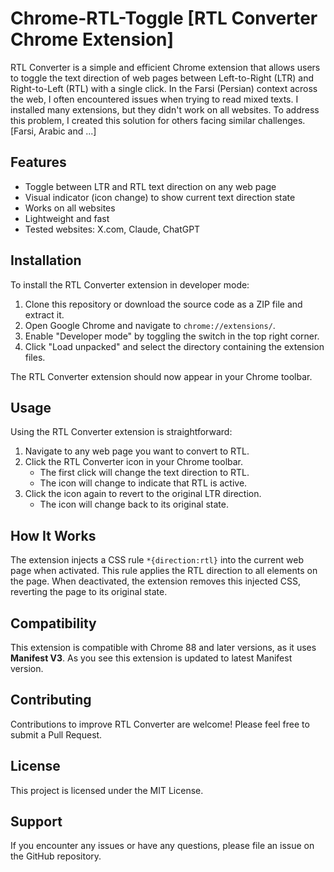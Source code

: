 # Chrome-RTL-Toggle [RTL Converter Chrome Extension]
RTL Converter is a simple and efficient Chrome extension that allows users to toggle the text direction of web pages between Left-to-Right (LTR) and Right-to-Left (RTL) with a single click.
In the Farsi (Persian) context across the web, I often encountered issues when trying to read mixed texts. I installed many extensions, but they didn't work on all websites. To address this problem, I created this solution for others facing similar challenges. [Farsi, Arabic and ...]


## Features

- Toggle between LTR and RTL text direction on any web page
- Visual indicator (icon change) to show current text direction state
- Works on all websites
- Lightweight and fast
- Tested websites: X.com, Claude, ChatGPT

## Installation

To install the RTL Converter extension in developer mode:

1. Clone this repository or download the source code as a ZIP file and extract it.
2. Open Google Chrome and navigate to `chrome://extensions/`.
3. Enable "Developer mode" by toggling the switch in the top right corner.
4. Click "Load unpacked" and select the directory containing the extension files.

The RTL Converter extension should now appear in your Chrome toolbar.

## Usage

Using the RTL Converter extension is straightforward:

1. Navigate to any web page you want to convert to RTL.
2. Click the RTL Converter icon in your Chrome toolbar.
   - The first click will change the text direction to RTL.
   - The icon will change to indicate that RTL is active.
3. Click the icon again to revert to the original LTR direction.
   - The icon will change back to its original state.

## How It Works

The extension injects a CSS rule `*{direction:rtl}` into the current web page when activated. This rule applies the RTL direction to all elements on the page. When deactivated, the extension removes this injected CSS, reverting the page to its original state.

## Compatibility

This extension is compatible with Chrome 88 and later versions, as it uses **Manifest V3**.
As you see this extension is updated to latest Manifest version.

## Contributing

Contributions to improve RTL Converter are welcome! Please feel free to submit a Pull Request.

## License

This project is licensed under the MIT License.

## Support

If you encounter any issues or have any questions, please file an issue on the GitHub repository.

